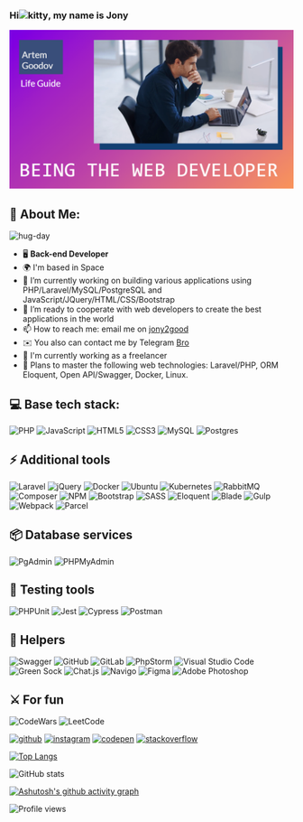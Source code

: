 ### Hi![kitty](https://user-images.githubusercontent.com/91899278/219883293-589c729c-8f61-4e08-bdbd-b98d947f9daa.gif), my name is Jony
![ I am back-end developer trying to be full stack](https://github.com/Jony2Good/Jony2Good/blob/main/assets/logo.png)


## 💫 About Me:
![hug-day](https://user-images.githubusercontent.com/91899278/219883834-943080cb-ba92-499b-81bb-09a5c537bca6.gif)
* :desktop_computer:	**Back-end Developer**
* 🌍  I'm based in Space
* 🔭 I’m currently working on building various applications using PHP/Laravel/MySQL/PostgreSQL and JavaScript/JQuery/HTML/CSS/Bootstrap
* 👯 I’m ready to cooperate with web developers to create the best applications in the world
* 📫 How to reach me: email me on [jony2good]([jonyTooGood@gmail.com)
* ✉️  You also can contact me by Telegram [Bro](https://t.me/jony2good)
* 🚀  I'm currently working as a freelancer
* 🧠  Plans to master the following web technologies: Laravel/PHP, ORM Eloquent, Open API/Swagger, Docker, Linux. 

## 💻 Base tech stack:
![PHP](https://img.shields.io/badge/php-%23777BB4.svg?style=for-the-badge&logo=php&logoColor=white)
![JavaScript](https://img.shields.io/badge/javascript-%23323330.svg?style=for-the-badge&logo=javascript&logoColor=%23F7DF1E) 
![HTML5](https://img.shields.io/badge/html5-%23E34F26.svg?style=for-the-badge&logo=html5&logoColor=white) 
![CSS3](https://img.shields.io/badge/css3-%231572B6.svg?style=for-the-badge&logo=css3&logoColor=white)
![MySQL](https://img.shields.io/badge/mysql-%2300f.svg?style=for-the-badge&logo=mysql&logoColor=white)
![Postgres](https://img.shields.io/badge/postgresql-%23316192.svg?style=for-the-badge&logo=postgresql&logoColor=white)

## ⚡ Additional tools
![Laravel](https://img.shields.io/badge/laravel-%23FF2D20.svg?style=for-the-badge&logo=laravel&logoColor=white)
![jQuery](https://img.shields.io/badge/jquery-%230769AD.svg?style=for-the-badge&logo=jquery&logoColor=white)
![Docker](https://img.shields.io/badge/docker-%230db7ed.svg?style=for-the-badge&logo=docker&logoColor=white)
![Ubuntu](https://img.shields.io/badge/Ubuntu-E95420?style=for-the-badge&logo=ubuntu&logoColor=white)
![Kubernetes](https://img.shields.io/badge/kubernetes-%23326ce5.svg?style=for-the-badge&logo=kubernetes&logoColor=white)
![RabbitMQ](https://img.shields.io/badge/Rabbitmq-FF6600?style=for-the-badge&logo=rabbitmq&logoColor=white)
![Composer](https://img.shields.io/badge/Composer-885630.svg?style=for-the-badge&logo=Composer&logoColor=white)
![NPM](https://img.shields.io/badge/NPM-%23000000.svg?style=for-the-badge&logo=npm&logoColor=white)
![Bootstrap](https://img.shields.io/badge/bootstrap-%23563D7C.svg?style=for-the-badge&logo=bootstrap&logoColor=white)
![SASS](https://img.shields.io/badge/SASS-hotpink.svg?style=for-the-badge&logo=SASS&logoColor=white)
![Eloquent](https://img.shields.io/badge/Eloquent-DD1200?style=for-the-badge&logo=Replit&logoColor=white)
![Blade](https://img.shields.io/badge/Blade-B3382C.svg?style=for-the-badge&logo=Blade&logoColor=white)
![Gulp](https://img.shields.io/badge/GULP-%23CF4647.svg?style=for-the-badge&logo=gulp&logoColor=white)
![Webpack](https://img.shields.io/badge/Webpack-52B0E7?style=for-the-badge&logo=Sequelize&logoColor=white)
![Parcel](https://img.shields.io/badge/Parcel-%23000000.svg?style=for-the-badge&logo=Prezi&logoColor=white)

## 📦 Database services
![PgAdmin](https://img.shields.io/badge/pgAdmin-%23316192.svg?style=for-the-badge&logo=postgresql&logoColor=white)
![PHPMyAdmin](https://img.shields.io/badge/phpMyAdmin-6C78AF.svg?style=for-the-badge&logo=phpMyAdmin&logoColor=white)

## 🔨 Testing tools
![PHPUnit](https://img.shields.io/badge/PHPUnit-25A162.svg?style=for-the-badge&logo=PHPUnit&logoColor=white)
![Jest](https://img.shields.io/badge/Jest-323330?style=for-the-badge&logo=Jest&logoColor=white)
![Cypress](https://img.shields.io/badge/-cypress-%23E5E5E5?style=for-the-badge&logo=cypress&logoColor=058a5e)
![Postman](https://img.shields.io/badge/Postman-FF6C37?style=for-the-badge&logo=postman&logoColor=white)

## 💪 Helpers
![Swagger](https://img.shields.io/badge/-Swagger-%23Clojure?style=for-the-badge&logo=swagger&logoColor=white)
![GitHub](https://img.shields.io/badge/github-%23121011.svg?style=for-the-badge&logo=github&logoColor=white)
![GitLab](https://img.shields.io/badge/gitlab-%23181717.svg?style=for-the-badge&logo=gitlab&logoColor=white)
![PhpStorm](https://img.shields.io/badge/phpstorm-143?style=for-the-badge&logo=phpstorm&logoColor=black&color=black&labelColor=darkorchid)
![Visual Studio Code](https://img.shields.io/badge/Visual%20Studio%20Code-0078d7.svg?style=for-the-badge&logo=visual-studio-code&logoColor=white)
![Green Sock](https://img.shields.io/badge/green%20sock-88CE02?style=for-the-badge&logo=greensock&logoColor=white)
![Chat.js](https://img.shields.io/badge/Chat.JS-FFFC00?style=for-the-badge&logo=chat.js&logoColor=white)
![Navigo](https://img.shields.io/badge/Navigo-000000?style=for-the-badge&logo=rout&logoColor=white)
![Figma](https://img.shields.io/badge/figma-%23F24E1E.svg?style=for-the-badge&logo=figma&logoColor=white)
![Adobe Photoshop](https://img.shields.io/badge/adobephotoshop-%2331A8FF.svg?style=for-the-badge&logo=adobephotoshop&logoColor=white)

## ⚔ For fun
![CodeWars](https://www.codewars.com/users/Jony2Good/badges/micro)
![LeetCode](https://img.shields.io/badge/LeetCode-000000?style=for-the-badge&logo=LeetCode&logoColor=#d16c06)

[<img src='https://cdn.jsdelivr.net/npm/simple-icons@3.0.1/icons/github.svg' alt='github' height='40'>](https://github.com/Jony2Good)  [<img src='https://cdn.jsdelivr.net/npm/simple-icons@3.0.1/icons/instagram.svg' alt='instagram' height='40'>](https://www.instagram.com/zebetterbest/)  [<img src='https://cdn.jsdelivr.net/npm/simple-icons@3.0.1/icons/codepen.svg' alt='codepen' height='40'>](https://codepen.io/Jony2Good)  [<img src='https://cdn.jsdelivr.net/npm/simple-icons@3.0.1/icons/stackoverflow.svg' alt='stackoverflow' height='40'>](https://stackoverflow.com/users/akk_12@mail.ru)  

[![Top Langs](https://github-readme-stats.vercel.app/api/top-langs/?username=jony2good&layout=donut)](https://github.com/anuraghazra/github-readme-stats)


![GitHub stats](https://github-readme-stats.vercel.app/api?username=Jony2Good&show_icons=true)  

[![Ashutosh's github activity graph](https://github-readme-activity-graph.cyclic.app/graph?username=Jony2Good&bg_color=ffcfe9&color=9e4c98&line=9e4c98&point=403d3d&area=true&hide_border=true)](https://github.com/ashutosh00710/github-readme-activity-graph)

![Profile views](https://gpvc.arturio.dev/Jony2Good)  

